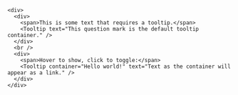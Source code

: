     <div>
      <div>
        <span>This is some text that requires a tooltip.</span>
        <Tooltip text="This question mark is the default tooltip container." />
      </div>
      <br />
      <div>
        <span>Hover to show, click to toggle:</span>
        <Tooltip container="Hello world!" text="Text as the container will appear as a link." />
      </div>
    </div>
